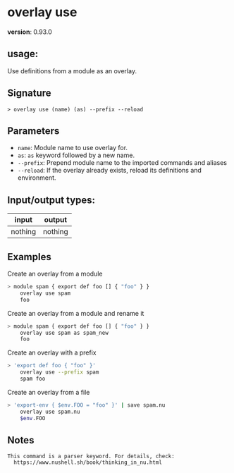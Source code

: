 # overlay use

**version**: 0.93.0

## **usage**:

Use definitions from a module as an overlay.

## Signature

`> overlay use (name) (as) --prefix --reload`

## Parameters

- `name`: Module name to use overlay for.
- `as`: `as` keyword followed by a new name.
- `--prefix`: Prepend module name to the imported commands and aliases
- `--reload`: If the overlay already exists, reload its definitions and environment.

## Input/output types:

| input   | output  |
| ------- | ------- |
| nothing | nothing |

## Examples

Create an overlay from a module

```bash
> module spam { export def foo [] { "foo" } }
    overlay use spam
    foo
```

Create an overlay from a module and rename it

```bash
> module spam { export def foo [] { "foo" } }
    overlay use spam as spam_new
    foo
```

Create an overlay with a prefix

```bash
> 'export def foo { "foo" }'
    overlay use --prefix spam
    spam foo
```

Create an overlay from a file

```bash
> 'export-env { $env.FOO = "foo" }' | save spam.nu
    overlay use spam.nu
    $env.FOO
```

## Notes

```text
This command is a parser keyword. For details, check:
  https://www.nushell.sh/book/thinking_in_nu.html
```
